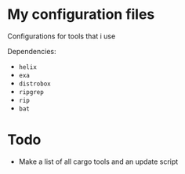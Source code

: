 # My configuration files
Configurations for tools that i use

Dependencies:
- `helix`
- `exa`
- `distrobox`
- `ripgrep`
- `rip`
- `bat`


# Todo
- Make a list of all cargo tools and an update script